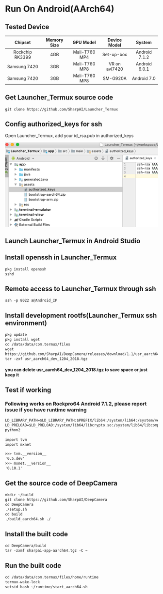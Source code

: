 # Run On Android(AArch64)
## Tested Device
|Chipset|Memory Size|GPU Model|Device Model|System|
|:-----:|:---------:|:-------:|:----------:|:----:|
|Rockchip RK3399|4GB|Mali-T760 MP4|Set-up-box|Android 7.1.2|
|Samsung 7420|3GB|Mali-T760 MP8|VR on avl7420|Android 6.0.1|
|Samsung 7420|3GB|Mali-T760 MP8|SM-G920A|Android 7.0|

## Get Launcher_Termux source code
```
git clone https://github.com/SharpAI/Launcher_Termux
```

## Config authorized_keys for ssh
Open Launcher_Termux, add your id_rsa.pub in authorized_keys

![add authorized keys](../screenshots/add_authorized_keys.png)

## Launch Launcher_Termux in Android Studio

## Install openssh in Launcher_Termux

```
pkg install openssh
sshd
```

## Remote access to Launcher_Termux through ssh

```
ssh -p 8022 a@Android_IP
```

## Install development rootfs(Launcher_Termux ssh environment)

```
pkg update
pkg install wget
cd /data/data/com.termux/files
wget https://github.com/SharpAI/DeepCamera/releases/download/1.1/usr_aarch64_dev_1204_2018.tgz
tar -zxf usr_aarch64_dev_1204_2018.tgz
```
#### you can delete usr_aarch64_dev_1204_2018.tgz to save space or just keep it

## Test if working

### Following works on Rockpro64 Android 7.1.2, please report issue if you have runtime warning
```
LD_LIBRARY_PATH=$LD_LIBRARY_PATH:$PREFIX/lib64:/system/lib64:/system/vendor/lib64/egl:/system/vendor/lib64 LD_PRELOAD=$LD_PRELOAD:/system/lib64/libcrypto.so:/system/lib64/libcompiler_rt.so python2

import tvm
import mxnet
```
```
>>> tvm.__version__
'0.5.dev'
>>> mxnet.__version__
'0.10.1'
```

## Get the source code of DeepCamera
```
mkdir ~/build
git clone https://github.com/SharpAI/DeepCamera
cd DeepCamera
./setup.sh
cd build
./build_aarch64.sh ./
```

## Install the built code

```
cd DeepCamera/build
tar -zxmf sharpai-app-aarch64.tgz -C ~
```

## Run the built code

```
cd /data/data/com.termux/files/home/runtime
termux-wake-lock
setsid bash ~/runtime/start_aarch64.sh
```
